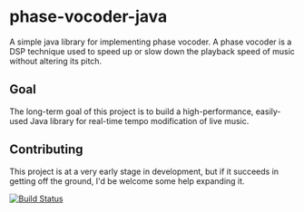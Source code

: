 phase-vocoder-java
==================

A simple java library for implementing phase vocoder.  A phase vocoder is a DSP technique used to speed up or slow down the playback speed of music without altering its pitch.

## Goal

The long-term goal of this project is to build a high-performance, easily-used Java library for real-time tempo modification of live music.

## Contributing

This project is at a very early stage in development, but if it succeeds in getting off the ground, I'd be welcome some help expanding it.

[![Build Status](https://travis-ci.org/axiopisty/phase-vocoder-java.svg?branch=travis-ci)](https://travis-ci.org/axiopisty/phase-vocoder-java)
